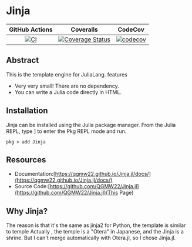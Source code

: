 # Jinja

|GitHub Actions|Coveralls|CodeCov|
|:------------:|:-----:|:------:|
|[![CI](https://github.com/QGMW22/Jinja.jl/actions/workflows/CI.yml/badge.svg)](https://github.com/QGMW22/Jinja.jl/actions/workflows/CI.yml)|[![Coverage Status](http://coveralls.io/repos/github/QGMW22/Jinja.jl/badge.svg?branch=master)](https://coveralls.io/github/QGMW22/Jinja.jl?branch=master)|[![codecov](https://codecov.io/gh/QGMW22/Jinja.jl/branch/master/graph/badge.svg?token=HV07A2W0WH)](https://codecov.io/gh/QGMW22/Jinja.jl)|

## Abstract
This is the template engine for JuliaLang.
features
- Very very small! There are no dependency.
- You can write a Julia code directly in HTML.

## Installation

Jinja can be installed using the Julia package manager. From the Julia REPL, type ] to enter the Pkg REPL mode and run.
```
pkg > add Jinja
```

## Resources
- Documentation:[https://qgmw22.github.io/Jinja.jl/docs/](https://qgmw22.github.io/Jinja.jl/docs/)
- Source Code:[https://github.com/QGMW22/Jinja.jl](https://github.com/QGMW22/Jinja.jl)(This Page)

## Why Jinja?
The reason is that it's the same as jinja2 for Python, the template is similar to temple
Actually , the temple is a "Otera" in Japanese, and the Jinja is a shrine. But I can't merge automatically with Otera.jl, so I chose Jinja.jl.
